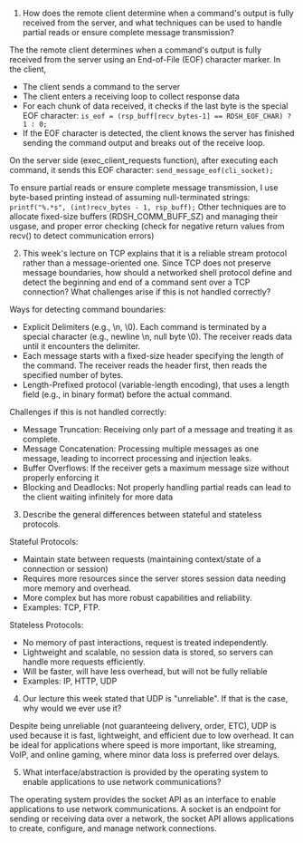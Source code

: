 1. How does the remote client determine when a command's output is fully received from the server, and what techniques can be used to handle partial reads or ensure complete message transmission?

The the remote client determines when a command's output is fully received from the server using an End-of-File (EOF) character marker. In the client,
- The client sends a command to the server
- The client enters a receiving loop to collect response data
- For each chunk of data received, it checks if the last byte is the special EOF character:
```is_eof = (rsp_buff[recv_bytes-1] == RDSH_EOF_CHAR) ? 1 : 0;```
- If the EOF character is detected, the client knows the server has finished sending the command output and breaks out of the receive loop.

On the server side (exec_client_requests function), after executing each command, it sends this EOF character:
```send_message_eof(cli_socket);```

To ensure partial reads or ensure complete message transmission, I use byte-based printing instead of assuming null-terminated strings:
```printf("%.*s", (int)recv_bytes - 1, rsp_buff);```
Other techniques are to allocate fixed-size buffers (RDSH_COMM_BUFF_SZ) and managing their usgase, and proper
error checking (check for negative return values from recv() to detect communication errors)

2. This week's lecture on TCP explains that it is a reliable stream protocol rather than a message-oriented one. Since TCP does not preserve message boundaries, how should a networked shell protocol define and detect the beginning and end of a command sent over a TCP connection? What challenges arise if this is not handled correctly?

Ways for detecting command boundaries:
- Explicit Delimiters (e.g., \n, \0). Each command is terminated by a special character (e.g., newline \n, null byte \0). The receiver reads data until it encounters the delimiter.
- Each message starts with a fixed-size header specifying the length of the command. The receiver reads the header first, then reads the specified number of bytes.
- Length-Prefixed protocol (variable-length encoding), that uses a length field (e.g., in binary format) before the actual command.

Challenges if this is not handled correctly:
- Message Truncation: Receiving only part of a message and treating it as complete.
- Message Concatenation: Processing multiple messages as one message, leading to incorrect processing and injection leaks.
- Buffer Overflows: If the receiver gets a maximum message size without properly enforcing it
- Blocking and Deadlocks: Not properly handling partial reads can lead to the client waiting infinitely for more data

3. Describe the general differences between stateful and stateless protocols.

Stateful Protocols:
- Maintain state between requests (maintaining context/state of a connection or session)
- Requires more resources since the server stores session data needing more memory and overhead.
- More complex but has more robust capabilities and reliability.
- Examples: TCP, FTP. 

Stateless Protocols:
- No memory of past interactions,  request is treated independently.
- Lightweight and scalable, no session data is stored, so servers can handle more requests efficiently.
- Will be faster, will have less overhead, but will not be fully reliable
- Examples: IP, HTTP, UDP

4. Our lecture this week stated that UDP is "unreliable". If that is the case, why would we ever use it?

Despite being unreliable (not guaranteeing delivery, order, ETC), UDP is used because it is fast, lightweight, and efficient due to low overhead. It can be ideal for applications where speed is more important, like streaming, VoIP, and online gaming, where minor data loss is preferred over delays.


5. What interface/abstraction is provided by the operating system to enable applications to use network communications?

The operating system provides the socket API as an interface to enable applications to use network communications. 
A socket is an endpoint for sending or receiving data over a network, the socket API allows applications to create, configure, and manage network connections.

